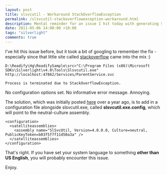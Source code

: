 ```yaml
---
layout: post
title: slsvcutil - Workaround StackOverflowException
permalink: /slsvcutil-stackoverflowexception-workaround.html
description: Mental reminder for an issue I hit today with generating Silverlight proxies using slsvcutil
date: 2011-05-06 14:00:00 +10:00
tags: "silverlight"
comments: true
---
```


I've hit this issue before, but it took a bit of googling to remember the fix - especially since that little site called [stackoverflow][1] came into the mix :)

[1]: http://www.stackoverflow.com/

    D:\Readify\Hg\ReadifySample\src>"C:\Program Files (x86)\Microsoft SDKs\Silverlight\v4.0\Tools\Slsvcutil.exe" http://localhost:47862/Services/ParentService.svc

    Process is terminated due to StackOverflowException.

No configuration options set. No informative error message. Annoying.

The solution, which was initially posted [here][2] over a year ago, is to add in a configuration file alongside slsvcutil.exe, called **slsvcutil.exe.config**, which will point to the neutral-culture assembly.

[2]: http://blogs.msdn.com/b/silverlightws/archive/2010/04/30/workaround-for-stackoverflowexception-when-using-slsvcutil-exe.aspx

    <configuration>
      <satelliteassemblies>
        <assembly name="SlSvcUtil, Version=4.0.0.0, Culture=neutral, PublicKeyToken=b03f5f7f11d50a3a" />
      </satelliteassemblies>
    </configuration>


That's right. If you have set your system language to something **other than US English**, you will probably encounter this issue.

Enjoy.
